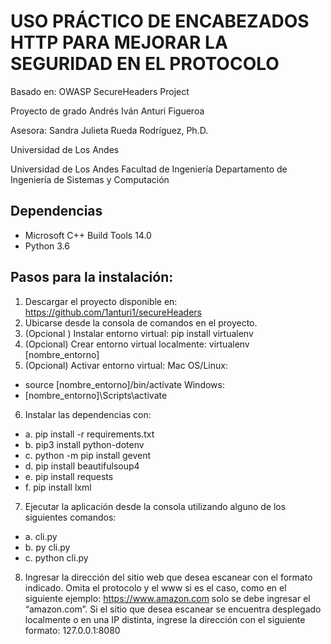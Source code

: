 # USO PRÁCTICO DE ENCABEZADOS HTTP PARA MEJORAR LA SEGURIDAD EN EL PROTOCOLO

Basado en: OWASP SecureHeaders Project  

Proyecto de grado Andrés Iván Anturi Figueroa

Asesora: Sandra Julieta Rueda Rodríguez, Ph.D.

Universidad de Los Andes

Universidad de Los Andes
Facultad de Ingeniería
Departamento de Ingeniería de Sistemas y Computación


## Dependencias 

- Microsoft C++ Build Tools 14.0
- Python 3.6

## Pasos para la instalación:
1.	Descargar el proyecto disponible en: https://github.com/1anturi1/secureHeaders
2.	Ubicarse desde la consola de comandos en el proyecto. 
3.	(Opcional ) Instalar entorno virtual: pip install virtualenv
4.	(Opcional) Crear entorno virtual localmente: virtualenv [nombre_entorno] 
5.	(Opcional) Activar entorno virtual:
Mac OS/Linux:
 - source [nombre_entorno]/bin/actívate
Windows:
 - [nombre_entorno]\Scripts\activate
6.	Instalar las dependencias con: 
 - a.	pip install -r requirements.txt
 - b.	pip3 install python-dotenv
 - c.	python -m pip install gevent
 - d.	pip install beautifulsoup4
 - e.	pip install requests
 - f.	pip install lxml
7.	Ejecutar la aplicación desde la consola utilizando alguno de los siguientes comandos:
 - a.	cli.py
 - b.	py cli.py
 - c.	python cli.py
8.	Ingresar la dirección del sitio web que desea escanear con el formato indicado. Omita el protocolo y el www si es el caso, como en el siguiente ejemplo: https://www.amazon.com solo se debe ingresar el “amazon.com”. Si el sitio que desea escanear se encuentra desplegado localmente o en una IP distinta, ingrese la dirección con el siguiente formato: 127.0.0.1:8080
